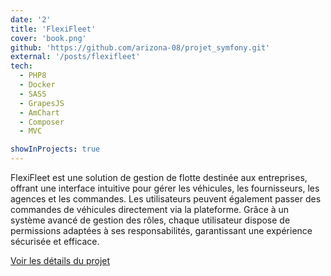 ```yaml
---
date: '2'
title: 'FlexiFleet'
cover: 'book.png'
github: 'https://github.com/arizona-08/projet_symfony.git'
external: '/posts/flexifleet'
tech:
  - PHP8
  - Docker
  - SASS
  - GrapesJS
  - AmChart
  - Composer
  - MVC

showInProjects: true
---
```


FlexiFleet est une solution de gestion de flotte destinée aux entreprises, offrant une interface intuitive pour gérer les véhicules, les fournisseurs, les agences et les commandes. Les utilisateurs peuvent également passer des commandes de véhicules directement via la plateforme. Grâce à un système avancé de gestion des rôles, chaque utilisateur dispose de permissions adaptées à ses responsabilités, garantissant une expérience sécurisée et efficace.

[Voir les détails du projet](/posts/flexifleet)
